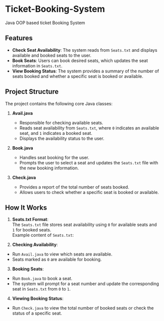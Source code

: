 # Ticket-Booking-System
Java OOP based ticket Booking System

## Features

- **Check Seat Availability**: The system reads from `Seats.txt` and displays available and booked seats to the user.
- **Book Seats**: Users can book desired seats, which updates the seat information in `Seats.txt`.
- **View Booking Status**: The system provides a summary of the number of seats booked and whether a specific seat is booked or available.

## Project Structure

The project contains the following core Java classes:

1. **Avail.java**  
   - Responsible for checking available seats.  
   - Reads seat availability from `Seats.txt`, where `0` indicates an available seat, and `1` indicates a booked seat.  
   - Displays the availability status to the user.

2. **Book.java**  
   - Handles seat booking for the user.  
   - Prompts the user to select a seat and updates the `Seats.txt` file with the new booking information.

3. **Check.java**  
   - Provides a report of the total number of seats booked.  
   - Allows users to check whether a specific seat is booked or available.

## How It Works

1. **Seats.txt Format**:  
   The `Seats.txt` file stores seat availability using `0` for available seats and `1` for booked seats.  
   Example content of `Seats.txt`:  

2. **Checking Availability**:
- Run `Avail.java` to view which seats are available.
- Seats marked as `0` are available for booking.

3. **Booking Seats**:
- Run `Book.java` to book a seat.
- The system will prompt for a seat number and update the corresponding seat in `Seats.txt` from `0` to `1`.

4. **Viewing Booking Status**:
- Run `Check.java` to view the total number of booked seats or check the status of a specific seat.
